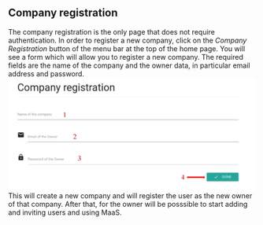## Company registration
The company registration is the only page that does not require authentication. In order to register a new company, click on the *Company Registration* button of the menu bar at the top of the home page. You will see a form which will allow you to register a new company. The required fields are the name of the company and the owner data, in particular email address and password.
![](../img/companyRegistration.png)
This will create a new company and will register the user as the new owner of that company. After that, for the owner will be posssible to start adding and inviting users and using MaaS.
